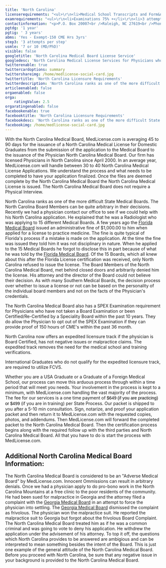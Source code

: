 ```yaml
---
title: 'North Carolina'
licenserequirements: "<ul>\r\n<li>Medical School Transcripts and Form&nbsp;</li>\r\n<li>All PGY Training</li>\r\n<li>Fingerprint Cards/Background Check</li>\r\n<li>All State Medical Licenses (past/present)</li>\r\n<li>2 Physician References</li>\r\n<li>National or State Examination Scores</li>\r\n<li>ECFMG CVS Report or Fifth Pathway (exam chart)</li>\r\n<li>FCVS required if a packet has been established</li>\r\n</ul>"
examrequirements: "<ul>\r\n<li>Examinations 75% +</li>\r\n<li>3 attempt limit Step 3 of the USMLE</li>\r\n<li>7 year limit- USMLE or 10 years if (Md/Phd)</li>\r\n<li>1 year PGY for USA Grads</li>\r\n<li>3 year PGY for International Grads</li>\r\n<li>Yes - 10 year rule or SPEX or 150 CME hrs</li>\r\n<li>State Exam Accepted if Pre-1975</li>\r\n</ul>"
contactinformation: "<p>P.O. Box 20007<br />Raleigh, NC 27619<br />Phone: (919) 326-1100<br />Fax (919) 326-1131</p>\r\n<p><a href=\"https://www.ncmedboard.org/\">www.ncmedboard.org</a></p>"
pgtdg: '1 year'
pgtig: ' 3 years'
abms: 'Yes - Exempt-150 CME Hrs 3yrs'
step3: '3 attempts per step'
usmle: '7 or 10 (MD/PhD)'
visible: false
googletitle: 'North Carolina Medical Board License Service'
googledesc: 'North Carolina Medical License Services for Physicians who need an expedited process when applying to the North Carolina Board for a State Medical License'
twitterenable: true
twittercardoptions: summary
twittershareimg: /home/medlicense-social-card.jpg
twittertitle: 'North Carolina Licensure Requirements'
twitterdescription: 'North Carolina ranks as one of the more difficult State Medical Boards. However, licensure is averaging 45 to 90 days for Domestic Graduates from the submission of the application to the Medical Board to the issuance of the Physician North Carolina Medical Board.'
articleenabled: false
orgaenabled: false
orga:
    ratingValue: 2.5
orgaratingenabled: false
facebookenable: true
facebooktitle: 'North Carolina Licensure Requirements'
facebookdesc: 'North Carolina ranks as one of the more difficult State Medical Boards. However, licensure is averaging 45 to 90 days for Domestic Graduates from the submission of the application to the Medical Board to the issuance of the Physician North Carolina Medical Board.'
facebookimg: /home/medlicense-social-card.jpg
---
```


<p>With the North Carolina Medical Board, MedLicense.com is averaging 45 to 90 days for the issuance of a North Carolina Medical License for Domestic Graduates from the submission of the application to the Medical Board to the issuance of the Physician North Carolina Medical Board. Our firm has licensed Physicians in North Carolina since April 2000. In an average year, MedLicense.com will handle between 30 to 40 North Carolina Medical License Applications. We understand the process and what needs to be completed to have your application finalized. Once the files are deemed complete by the North Carolina Medical Board the North Carolina Medical License is issued. The North Carolina Medical Board does not require a Physical Interview.</p>
<p>North Carolina ranks as one of the more difficult State Medical Boards. The North Carolina Board Members can be quite arbitrary in their decisions. Recently we had a physician contact our office to see if we could help with his North Carolina application. He explained that he was a Radiologist who was applying to 15 different Medical Boards. A few years ago the <a href="../../licensure-information/state-licensure-requirements/florida">Florida Medical Board</a> issued an administrative fine of $1,000.00 to him when applied for a license to practice medicine. The fine is quite typical of Florida's process if a mistake is made on the application. At the time the fine was issued they told him it was not disciplinary in nature. When he applied to the 15 Medical Boards he forgot to disclose this in part because of what he was told by the <a href="../../licensure-information/state-licensure-requirements/florida">Florida Medical Board</a>. Of the 15 Boards, which all knew about this after the Florida License certification was received, only North Carolina refused to issue the license. The Board Members of the North Carolina Medical Board, met behind closed doors and arbitrarily denied him the license. His attorney and the director of the Board could not believe their decision. As with many Southern Medical Boards, the decision process over whether to issue a license or not can be based on the personality of the individual board members and not on the facts of the Physician's credentials.</p>
<p>The North Carolina Medical Board also has a SPEX Examination requirement for Physicians who have not taken a Board Examination or been Certified/Re-Certified by a Speciality Board within the past 10 years. They do allow the Physician to opt out of the SPEX Examination if they can provide proof of 150 hours of CME's within the past 36 month.</p>
<p>North Carolina now offers an expedited licensure track if the physician is Board Certified, has not negative issues or malpractice claims. The expedited track removes the need for the medical school and training verifications.&nbsp;</p>
<p>International Graduates who do not qualify for the expedited licensure track, are required to utilize FCVS.&nbsp;</p>
<p>Whether you are a USA Graduate or a Graduate of a Foreign Medical School, our process can move this arduous process through within a time period that will meet you needs. Your involvement in the process is kept to a minimum, with MedLicense.com handling the vast majority of the process. The fee for our services is a one time payment of <span style="display: inline !important; float: none; background-color: transparent; color: #000000; font-family: Verdana,Arial,Helvetica,sans-serif; font-size: 14px; font-style: normal; font-variant: normal; font-weight: 400; letter-spacing: normal; line-height: 18.2px; orphans: 2; text-align: left; text-decoration: none; text-indent: 0px; text-transform: none; -webkit-text-stroke-width: 0px; white-space: normal; word-spacing: 0px;">$649 (if you are practicing) or $499</span> (if you are in training) per State Process. Our packet is shipped to you after a 5-10 min consultation. Sign, notarize, and proof your application packet and then return it to MedLicense.com with the requested copies, photos, and addendums. Then MedLicense.com will forward the completed packet to the North Carolina Medical Board. Then the certification process begins along with the required follow up with the third parties and North Carolina Medical Board. All that you have to do is start the process with MedLicense.com.</p>
<h2 id="mcetoc_1ce9e9kah0">Additional North Carolina Medical Board Information:</h2>
<p>The North Carolina Medical Board is considered to be an "Adverse Medical Board" by MedLicense.com. Innocent Ommissions can result in arbitrary denials. Once we had a physician apply to do pro-bono work in the North Carolina Mountains at a free clinic to the poor residents of the community. He had been sued for malpractice in Georgia and the attorney filed a complaint with the <a href="../../licensure-information/state-licensure-requirements/georgia">Georgia Medical Board</a> in an attempt to force the physician into settling. The <a href="../../licensure-information/state-licensure-requirements/georgia">Georgia Medical Board</a> dismissed the complaint as frivolous. The physician won the malpractice suit. He reported the malpractice suit to Georgia but forgot about the frivolous Board Complaint. The North Carolina Medical Board treated him as if he was a common criminal and was going to vote to deny his application. He withdrew the application under the advisement of his attorney. To top it off, the questions which North Carolina provides to be answered are ambigious and can be interpreted to mean something besides the intent of the Board. This is just one example of the general attitude of the North Carolina Medical Board. Before you proceed with North Carolina, be sure that any negative issue in your background is provided to the North Carolina Medical Board.</p>